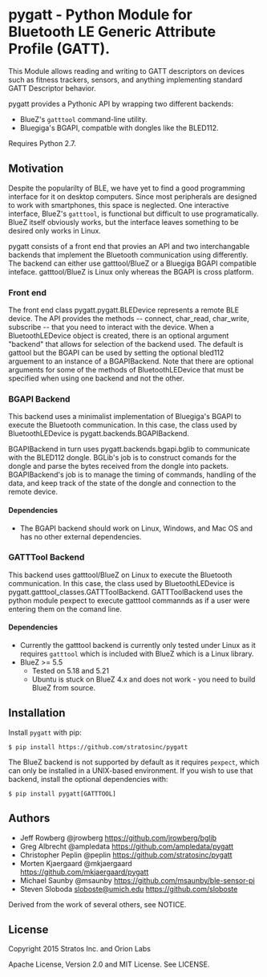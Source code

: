 # pygatt - Python Module for Bluetooth LE Generic Attribute Profile (GATT).

This Module allows reading and writing to GATT descriptors on devices such as
fitness trackers, sensors, and anything implementing standard GATT Descriptor
behavior.

pygatt provides a Pythonic API by wrapping two different backends:

* BlueZ's `gatttool` command-line utility.
* Bluegiga's BGAPI, compatble with dongles like the BLED112.

Requires Python 2.7.

## Motivation

Despite the popularilty of BLE, we have yet to find a good programming interface
for it on desktop computers. Since most peripherals are designed to work with
smartphones, this space is neglected. One interactive interface, BlueZ's
`gatttool`, is functional but difficult to use programatically. BlueZ itself
obviously works, but the interface leaves something to be desired only
works in Linux.

pygatt consists of a front end that provies an API and two interchangable
backends that implement the Bluetooth communication using differently. The
backend can either use gatttool/BlueZ or a Bluegiga BGAPI compatible inteface.
gatttool/BlueZ is Linux only whereas the BGAPI is cross platform.

### Front end

The front end class pygatt.pygatt.BLEDevice represents a remote BLE
device. The API provides the methods -- connect, char_read, char_write,
subscribe -- that you need to interact with the device. When a BluetoothLEDevice
object is created, there is an optional argument "backend" that allows for
selection of the backend used. The default is gattool but the BGAPI can be
used by setting the optional bled112 arguement to an instance of a
BGAPIBackend. Note that there are optional arguments for some of the methods
of BluetoothLEDevice that must be specified when using one backend and not the
other.

### BGAPI Backend

This backend uses a minimalist implementation of Bluegiga's BGAPI to execute the
Bluetooth communication. In this case, the class used by BluetoothLEDevice is
pygatt.backends.BGAPIBackend.

BGAPIBackend in turn uses pygatt.backends.bgapi.bglib to communicate with the
BLED112 dongle. BGLib's job is to construct comands for the dongle and parse the
bytes received from the dongle into packets. BGAPIBackend's job is to manage
the timing of commands, handling of the data, and keep track of the state of the
dongle and connection to the remote device.

#### Dependencies

* The BGAPI backend should work on Linux, Windows, and Mac OS and has no other
    external dependencies.

### GATTTool Backend

This backend uses gatttool/BlueZ on Linux to execute the Bluetooth
communication. In this case, the class used by BluetoothLEDevice is
pygatt.gatttool_classes.GATTToolBackend. GATTToolBackend uses the python module
pexpect to execute gatttool commannds as if a user were entering them on the
comand line.

#### Dependencies

* Currently the gatttool backend is currently only tested under Linux as it
    requires `gatttool` which is included with BlueZ which is a Linux library.
* BlueZ >= 5.5
    * Tested on 5.18 and 5.21
    * Ubuntu is stuck on BlueZ 4.x and does not work - you need to build BlueZ
      from source.

## Installation

Install `pygatt` with pip:

    $ pip install https://github.com/stratosinc/pygatt

The BlueZ backend is not supported by default as it requires `pexpect`, which
can only be installed in a UNIX-based environment. If you wish to use that
backend, install the optional dependencies with:

    $ pip install pygatt[GATTTOOL]

## Authors

- Jeff Rowberg @jrowberg https://github.com/jrowberg/bglib
- Greg Albrecht @ampledata https://github.com/ampledata/pygatt
- Christopher Peplin @peplin https://github.com/stratosinc/pygatt
- Morten Kjaergaard @mkjaergaard https://github.com/mkjaergaard/pygatt
- Michael Saunby @msaunby https://github.com/msaunby/ble-sensor-pi
- Steven Sloboda <sloboste@umich.edu> https://github.com/sloboste

Derived from the work of several others, see NOTICE.

## License

Copyright 2015 Stratos Inc. and Orion Labs

Apache License, Version 2.0 and MIT License. See LICENSE.
